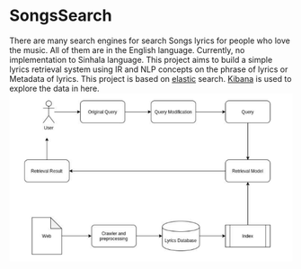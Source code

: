 # SongsSearch
There are many search engines for search Songs lyrics for people who love the music. All of
them are in the English language. Currently, no implementation to Sinhala language. This
project aims to build a simple lyrics retrieval system using IR and NLP concepts on the phrase
of lyrics or Metadata of lyrics.
This project is based on [elastic](https://www.elastic.co/ "elastic") search. [Kibana](https://www.elastic.co/kibana "Kibana") is used to explore the data in here.
![System Architecture](https://github.com/PinsaraKWeerasinghe/SongsSearch/blob/master/System_Architecture.png "System Architecture")
